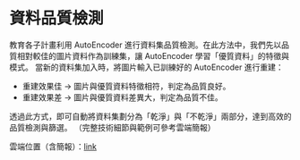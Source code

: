 # 資料品質檢測

教育各子計畫利用 AutoEncoder 進行資料集品質檢測。在此方法中，我們先以品質相對較佳的圖片資料作為訓練集，讓 AutoEncoder 學習「優質資料」的特徵與模式。
當新的資料集加入時，將圖片輸入已訓練好的 AutoEncoder 進行重建：
- 重建效果佳 → 圖片與優質資料特徵相符，判定為品質良好。
- 重建效果差 → 圖片與優質資料差異大，判定為品質不佳。

透過此方式，即可自動將資料集劃分為「乾淨」與「不乾淨」兩部分，達到高效的品質檢測與篩選。
（完整技術細節與範例可參考雲端簡報）

雲端位置（含簡報）：[link](https://drive.google.com/drive/folders/1aiJxOTNUHWt5y6faeAVKoVRFa2lV2--T?usp=sharing)
